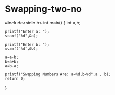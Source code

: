 # Swapping-two-no

#include<stdio.h>
int main()
{
	int a,b;
	
	printf("Enter a: ");
	scanf("%d",&a);
	
	printf("Enter b: ");
	scanf("%d",&b);
	
	a=a-b;
	b=a+b;
	a=b-a;
	
	printf("Swapping Numbers Are: a=%d,b=%d",a , b);
	return 0;
}
